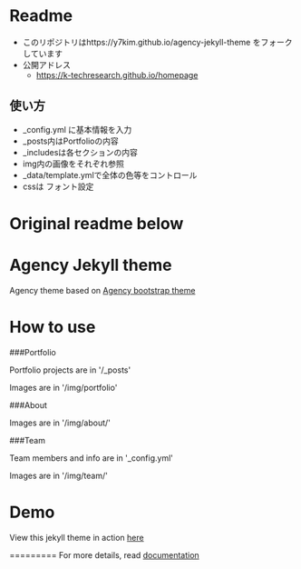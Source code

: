 
# Readme

- このリポジトリはhttps://y7kim.github.io/agency-jekyll-theme をフォークしています
- 公開アドレス
  - https://k-techresearch.github.io/homepage

## 使い方

- _config.yml に基本情報を入力
- _posts内はPortfolioの内容
- _includesは各セクションの内容
- img内の画像をそれぞれ参照
- _data/template.ymlで全体の色等をコントロール
- cssは フォント設定

# Original readme below

Agency Jekyll theme
====================

Agency theme based on [Agency bootstrap theme ](https://startbootstrap.com/template-overviews/agency/)

# How to use

###Portfolio 

Portfolio projects are in '/_posts'

Images are in '/img/portfolio'

###About

Images are in '/img/about/'

###Team

Team members and info are in '_config.yml'

Images are in '/img/team/'


# Demo

View this jekyll theme in action [here](https://y7kim.github.io/agency-jekyll-theme)

=========
For more details, read [documentation](http://jekyllrb.com/)
